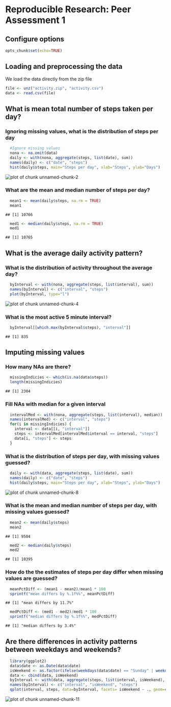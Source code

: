 # Reproducible Research: Peer Assessment 1

## Configure options

```r
opts_chunk$set(echo=TRUE)
```

## Loading and preprocessing the data

We load the data directly from the zip file

```r
file <- unz("activity.zip", "activity.csv")
data <- read.csv(file)
```

## What is mean total number of steps taken per day?

### Ignoring missing values, what is the distribution of steps per day

```r
  #Ignore missing values
  nona <- na.omit(data)
  daily <- with(nona, aggregate(steps, list(date), sum))
  names(daily) <- c("date", "steps")
  hist(daily$steps, main="Steps per day", xlab="Steps", ylab="Days")
```

![plot of chunk unnamed-chunk-2](figure/unnamed-chunk-2.png) 

### What are the mean and median number of steps per day?

```r
  mean1 <- mean(daily$steps, na.rm = TRUE)
  mean1
```

```
## [1] 10766
```

```r
  med1 <- median(daily$steps, na.rm = TRUE)
  med1
```

```
## [1] 10765
```

## What is the average daily activity pattern?

### What is the distribution of activity throughout the average day?

```r
  byInterval <- with(nona, aggregate(steps, list(interval), sum))
  names(byInterval) <- c("interval", "steps")
  plot(byInterval, type="l")
```

![plot of chunk unnamed-chunk-4](figure/unnamed-chunk-4.png) 

### What is the most active 5 minute interval?

```r
  byInterval[[which.max(byInterval$steps), "interval"]]
```

```
## [1] 835
```

## Imputing missing values

### How many NAs are there?

```r
  missingIndicies <- which(is.na(data$steps))
  length(missingIndicies)
```

```
## [1] 2304
```

### Fill NAs with median for a given interval

```r
  intervalMed <- with(nona, aggregate(steps, list(interval), median))
  names(intervalMed) <- c("interval", "steps")
  for(i in missingIndicies) {
    interval <- data[[i, "interval"]]
    steps <- intervalMed[intervalMed$interval == interval, "steps"]
    data[i, "steps"] <- steps
  }
```

### What is the distribution of steps per day, with missing values guessed?

```r
  daily <- with(data, aggregate(steps, list(date), sum))
  names(daily) <- c("date", "steps")
  hist(daily$steps, main="Steps per day", xlab="Steps", ylab="Days")
```

![plot of chunk unnamed-chunk-8](figure/unnamed-chunk-8.png) 

### What is the mean and median number of steps per day, with missing values guessed?

```r
  mean2 <- mean(daily$steps)
  mean2
```

```
## [1] 9504
```

```r
  med2 <- median(daily$steps)
  med2
```

```
## [1] 10395
```

### How do the the estimates of steps per day differ when missing values are guessed?

```r
  meanPctDiff <- (mean1 - mean2)/mean1 * 100
  sprintf("mean differs by %.1f%%", meanPctDiff)
```

```
## [1] "mean differs by 11.7%"
```

```r
  medPctDiff <- (med1 - med2)/med1 * 100
  sprintf("median differs by %.1f%%", medPctDiff)
```

```
## [1] "median differs by 3.4%"
```

## Are there differences in activity patterns between weekdays and weekends?

```r
  library(ggplot2)
  data$date <- as.Date(data$date)
  isWeekend <- as.factor(ifelse(weekdays(data$date) == "Sunday" | weekdays(data$date) == "Saturday", "Weekend", "Weekday"))
  data <- cbind(data, isWeekend)
  byInterval <- with(data, aggregate(steps, list(interval, isWeekend), sum))
  names(byInterval) <- c("interval", "isWeekend", "steps")
  qplot(interval, steps, data=byInterval, facets= isWeekend ~ ., geom=c("line"))
```

![plot of chunk unnamed-chunk-11](figure/unnamed-chunk-11.png) 
